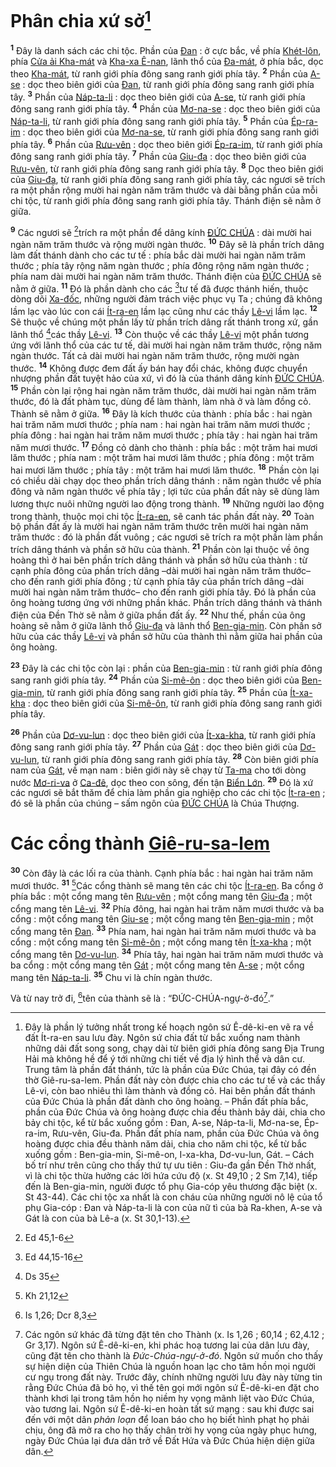 # Phân chia xứ sở[^1-af25dd5a-0503-43f0-a55e-3aba50346ae5]
<sup><b>1</b></sup> Đây là danh sách các chi tộc. Phần của [Đan]() : ở cực bắc, về phía [Khét-lôn](), phía [Cửa ải Kha-mát]() và [Kha-xa Ê-nan](), lãnh thổ của [Đa-mát](), ở phía bắc, dọc theo [Kha-mát](), từ ranh giới phía đông sang ranh giới phía tây. <sup><b>2</b></sup> Phần của [A-se]() : dọc theo biên giới của [Đan](), từ ranh giới phía đông sang ranh giới phía tây. <sup><b>3</b></sup> Phần của [Náp-ta-li]() : dọc theo biên giới của [A-se](), từ ranh giới phía đông sang ranh giới phía tây. <sup><b>4</b></sup> Phần của [Mơ-na-se]() : dọc theo biên giới của [Náp-ta-li](), từ ranh giới phía đông sang ranh giới phía tây. <sup><b>5</b></sup> Phần của [Ép-ra-im]() : dọc theo biên giới của [Mơ-na-se](), từ ranh giới phía đông sang ranh giới phía tây. <sup><b>6</b></sup> Phần của [Rưu-vên]() : dọc theo biên giới [Ép-ra-im](), từ ranh giới phía đông sang ranh giới phía tây. <sup><b>7</b></sup> Phần của [Giu-đa]() : dọc theo biên giới của [Rưu-vên](), từ ranh giới phía đông sang ranh giới phía tây. <sup><b>8</b></sup> Dọc theo biên giới của [Giu-đa](), từ ranh giới phía đông sang ranh giới phía tây, các ngươi sẽ trích ra một phần rộng mười hai ngàn năm trăm thước và dài bằng phần của mỗi chi tộc, từ ranh giới phía đông sang ranh giới phía tây. Thánh điện sẽ nằm ở giữa.

<sup><b>9</b></sup> Các ngươi sẽ [^1@-af25dd5a-0503-43f0-a55e-3aba50346ae5]trích ra một phần để dâng kính [ĐỨC CHÚA]() : dài mười hai ngàn năm trăm thước và rộng mười ngàn thước. <sup><b>10</b></sup> Đây sẽ là phần trích dâng làm đất thánh dành cho các tư tế : phía bắc dài mười hai ngàn năm trăm thước ; phía tây rộng năm ngàn thước ; phía đông rộng năm ngàn thước ; phía nam dài mười hai ngàn năm trăm thước. Thánh điện của [ĐỨC CHÚA]() sẽ nằm ở giữa. <sup><b>11</b></sup> Đó là phần dành cho các [^2@-af25dd5a-0503-43f0-a55e-3aba50346ae5]tư tế đã được thánh hiến, thuộc dòng dõi [Xa-đốc](), những người đảm trách việc phục vụ Ta ; chúng đã không lầm lạc vào lúc con cái [Ít-ra-en]() lầm lạc cũng như các thầy [Lê-vi]() lầm lạc. <sup><b>12</b></sup> Sẽ thuộc về chúng một phần lấy từ phần trích dâng rất thánh trong xứ, gần lãnh thổ [^3@-af25dd5a-0503-43f0-a55e-3aba50346ae5]các thầy [Lê-vi](). <sup><b>13</b></sup> Còn thuộc về các thầy [Lê-vi]() một phần tương ứng với lãnh thổ của các tư tế, dài mười hai ngàn năm trăm thước, rộng năm ngàn thước. Tất cả dài mười hai ngàn năm trăm thước, rộng mười ngàn thước. <sup><b>14</b></sup> Không được đem đất ấy bán hay đổi chác, không được chuyển nhượng phần đất tuyệt hảo của xứ, vì đó là của thánh dâng kính [ĐỨC CHÚA](). <sup><b>15</b></sup> Phần còn lại rộng hai ngàn năm trăm thước, dài mười hai ngàn năm trăm thước, đó là đất phàm tục, dùng để làm thành, làm nhà ở và làm đồng cỏ. Thành sẽ nằm ở giữa. <sup><b>16</b></sup> Đây là kích thước của thành : phía bắc : hai ngàn hai trăm năm mươi thước ; phía nam : hai ngàn hai trăm năm mươi thước ; phía đông : hai ngàn hai trăm năm mươi thước ; phía tây : hai ngàn hai trăm năm mươi thước. <sup><b>17</b></sup> Đồng cỏ dành cho thành : phía bắc : một trăm hai mươi lăm thước ; phía nam : một trăm hai mươi lăm thước ; phía đông : một trăm hai mươi lăm thước ; phía tây : một trăm hai mươi lăm thước. <sup><b>18</b></sup> Phần còn lại có chiều dài chạy dọc theo phần trích dâng thánh : năm ngàn thước về phía đông và năm ngàn thước về phía tây ; lợi tức của phần đất này sẽ dùng làm lương thực nuôi những người lao động trong thành. <sup><b>19</b></sup> Những người lao động trong thành, thuộc mọi chi tộc [Ít-ra-en](), sẽ canh tác phần đất này. <sup><b>20</b></sup> Toàn bộ phần đất ấy là mười hai ngàn năm trăm thước trên mười hai ngàn năm trăm thước : đó là phần đất vuông ; các ngươi sẽ trích ra một phần làm phần trích dâng thánh và phần sở hữu của thành. <sup><b>21</b></sup> Phần còn lại thuộc về ông hoàng thì ở hai bên phần trích dâng thánh và phần sở hữu của thành : từ cạnh phía đông của phần trích dâng –dài mười hai ngàn năm trăm thước– cho đến ranh giới phía đông ; từ cạnh phía tây của phần trích dâng –dài mười hai ngàn năm trăm thước– cho đến ranh giới phía tây. Đó là phần của ông hoàng tương ứng với những phần khác. Phần trích dâng thánh và thánh điện của Đền Thờ sẽ nằm ở giữa phần đất ấy. <sup><b>22</b></sup> Như thế, phần của ông hoàng sẽ nằm ở giữa lãnh thổ [Giu-đa]() và lãnh thổ [Ben-gia-min](). Còn phần sở hữu của các thầy [Lê-vi]() và phần sở hữu của thành thì nằm giữa hai phần của ông hoàng.

<sup><b>23</b></sup> Đây là các chi tộc còn lại : phần của [Ben-gia-min]() : từ ranh giới phía đông sang ranh giới phía tây. <sup><b>24</b></sup> Phần của [Si-mê-ôn]() : dọc theo biên giới của [Ben-gia-min](), từ ranh giới phía đông sang ranh giới phía tây. <sup><b>25</b></sup> Phần của [Ít-xa-kha]() : dọc theo biên giới của [Si-mê-ôn](), từ ranh giới phía đông sang ranh giới phía tây.

<sup><b>26</b></sup> Phần của [Dơ-vu-lun]() : dọc theo biên giới của [Ít-xa-kha](), từ ranh giới phía đông sang ranh giới phía tây. <sup><b>27</b></sup> Phần của [Gát]() : dọc theo biên giới của [Dơ-vu-lun](), từ ranh giới phía đông sang ranh giới phía tây. <sup><b>28</b></sup> Còn biên giới phía nam của [Gát](), về mạn nam : biên giới này sẽ chạy từ [Ta-ma]() cho tới dòng nước [Mơ-ri-va]() ở [Ca-đê](), dọc theo con sông, đến tận [Biển Lớn](). <sup><b>29</b></sup> Đó là xứ các ngươi sẽ bắt thăm để chia làm phần gia nghiệp cho các chi tộc [Ít-ra-en]() ; đó sẽ là phần của chúng – sấm ngôn của [ĐỨC CHÚA]() là Chúa Thượng.

# Các cổng thành [Giê-ru-sa-lem]()
<sup><b>30</b></sup> Còn đây là các lối ra của thành. Cạnh phía bắc : hai ngàn hai trăm năm mươi thước. <sup><b>31</b></sup> [^4@-af25dd5a-0503-43f0-a55e-3aba50346ae5]Các cổng thành sẽ mang tên các chi tộc [Ít-ra-en](). Ba cổng ở phía bắc : một cổng mang tên [Rưu-vên]() ; một cổng mang tên [Giu-đa]() ; một cổng mang tên [Lê-vi](). <sup><b>32</b></sup> Phía đông, hai ngàn hai trăm năm mươi thước và ba cổng : một cổng mang tên [Giu-se]() ; một cổng mang tên [Ben-gia-min]() ; một cổng mang tên [Đan](). <sup><b>33</b></sup> Phía nam, hai ngàn hai trăm năm mươi thước và ba cổng : một cổng mang tên [Si-mê-ôn]() ; một cổng mang tên [Ít-xa-kha]() ; một cổng mang tên [Dơ-vu-lun](). <sup><b>34</b></sup> Phía tây, hai ngàn hai trăm năm mươi thước và ba cổng : một cổng mang tên [Gát]() ; một cổng mang tên [A-se]() ; một cổng mang tên [Náp-ta-li](). <sup><b>35</b></sup> Chu vi là chín ngàn thước.

Và từ nay trở đi, [^5@-af25dd5a-0503-43f0-a55e-3aba50346ae5]tên của thành sẽ là : “ĐỨC-CHÚA-ngự-ở-đó[^2-af25dd5a-0503-43f0-a55e-3aba50346ae5].”

[^1-af25dd5a-0503-43f0-a55e-3aba50346ae5]: Đây là phần lý tưởng nhất trong kế hoạch ngôn sứ Ê-dê-ki-en vẽ ra về đất Ít-ra-en sau lưu đày. Ngôn sứ chia đất từ bắc xuống nam thành những dải đất song song, chạy dài từ biên giới phía đông sang Địa Trung Hải mà không hề để ý tới những chi tiết về địa lý hình thể và dân cư. Trung tâm là phần đất thánh, tức là phần của Đức Chúa, tại đây có đền thờ Giê-ru-sa-lem. Phần đất này còn được chia cho các tư tế và các thầy Lê-vi, còn bao nhiêu thì làm thành và đồng cỏ. Hai bên phần đất thánh của Đức Chúa là phần đất dành cho ông hoàng. – Phần đất phía bắc, phần của Đức Chúa và ông hoàng được chia đều thành bảy dải, chia cho bảy chi tộc, kể từ bắc xuống gồm : Đan, A-se, Náp-ta-li, Mơ-na-se, Ép-ra-im, Rưu-vên, Giu-đa. Phần đất phía nam, phần của Đức Chúa và ông hoàng được chia đều thành năm dải, chia cho năm chi tộc, kể từ bắc xuống gồm : Ben-gia-min, Si-mê-on, I-xa-kha, Dơ-vu-lun, Gát. – Cách bố trí như trên cũng cho thấy thứ tự ưu tiên : Giu-đa gần Đền Thờ nhất, vì là chi tộc thừa hưởng các lời hứa cứu độ (x. St 49,10 ; 2 Sm 7,14), tiếp đến là Ben-gia-min, người được tổ phụ Gia-cóp yêu thương đặc biệt (x. St 43-44). Các chi tộc xa nhất là con cháu của những người nô lệ của tổ phụ Gia-cóp : Đan và Náp-ta-li là con của nữ tì của bà Ra-khen, A-se và Gát là con của bà Lê-a (x. St 30,1-13).
[^2-af25dd5a-0503-43f0-a55e-3aba50346ae5]: Các ngôn sứ khác đã từng đặt tên cho Thành (x. Is 1,26 ; 60,14 ; 62,4.12 ; Gr 3,17). Ngôn sứ Ê-dê-ki-en, khi phác hoạ tương lai của dân lưu đày, cũng đặt tên cho thành là *Đức-Chúa-ngự-ở-đó*. Ngôn sứ muốn cho thấy sự hiện diện của Thiên Chúa là nguồn hoan lạc cho tâm hồn mọi người cư ngụ trong đất này. Trước đây, chính những người lưu đày này từng tin rằng Đức Chúa đã bỏ họ, vì thế tên gọi mới ngôn sứ Ê-dê-ki-en đặt cho thành khơi lại trong tâm hồn họ niềm hy vọng mãnh liệt vào Đức Chúa, vào tương lai. Ngôn sứ Ê-dê-ki-en hoàn tất sứ mạng : sau khi được sai đến với một dân *phản loạn* để loan báo cho họ biết hình phạt họ phải chịu, ông đã mở ra cho họ thấy chân trời hy vọng của ngày phục hưng, ngày Đức Chúa lại đưa dân trở về Đất Hứa và Đức Chúa hiện diện giữa dân.
[^1@-af25dd5a-0503-43f0-a55e-3aba50346ae5]: Ed 45,1-6
[^2@-af25dd5a-0503-43f0-a55e-3aba50346ae5]: Ed 44,15-16
[^3@-af25dd5a-0503-43f0-a55e-3aba50346ae5]: Ds 35
[^4@-af25dd5a-0503-43f0-a55e-3aba50346ae5]: Kh 21,12
[^5@-af25dd5a-0503-43f0-a55e-3aba50346ae5]: Is 1,26; Dcr 8,3